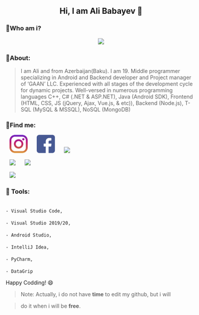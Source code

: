   
  
  

## <center>Hi, I am Ali Babayev :hugs:</center>

  

### :mag_right:Who am i?

<center><img  src="https://media.giphy.com/media/QHE5gWI0QjqF2/giphy.gif"></center>

  

### :rocket:About:

>I am Ali and from Azerbaijan(Baku). I am 19. Middle programmer specializing in Android and Backend developer and Project manager of ‘GAAN’ LLC. Experienced with all stages of the development cycle for dynamic projects. Well-versed in numerous programming languages C++, C# (.NET & ASP.NET), Java (Android SDK), Frontend (HTML, CSS, JS (jQuery, Ajax, Vue.js, & etc)), Backend (Node.js), T-SQL (MySQL & MSSQL), NoSQL (MongoDB)

  

### :milky_way:Find me:

  

<p  float="left">

<img  src="https://github.com/alibabayev0/alibabayev0/blob/main/social_networks/instagram.png?raw=true"  width="48"  hspace="10"/>  <img  src="https://github.com/alibabayev0/alibabayev0/blob/main/social_networks/facebook.png?raw=true"  width="48"  hspace="10"/>  <img  src="https://github.com/alibabayev0/alibabayev0/blob/main/social_n etworks/linkedin.png?raw=true"  width="48"  hspace="10"/>

<img  src="https://github.com/alibabayev0/alibabayev0/blob/main/social_n etworks/whatsapp.png?raw=true"  width="48"  hspace="10"/>

<img  src="https://github.com/alibabayev0/alibabayev0/blob/main/social_n etworks/skype.png?raw=true"  width="48"  hspace="10"/>

<img  src="https://github.com/alibabayev0/alibabayev0/blob/main/social_n etworks/twitter.png?raw=true"  width="48"  hspace="10"/>  </p>

  

### :hammer: Tools:

```

- Visual Studio Code,

- Visual Studio 2019/20,

- Android Studio,

- IntelliJ Idea,

- PyCharm,

- DataGrip

```

Happy Codding! :smile:

> Note: Actually, i do not have **time** to edit my github, but i will

> do it when i will be **free**.
